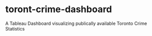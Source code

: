 # toront-crime-dashboard
A Tableau Dashboard visualizing publically available Toronto Crime Statistics

